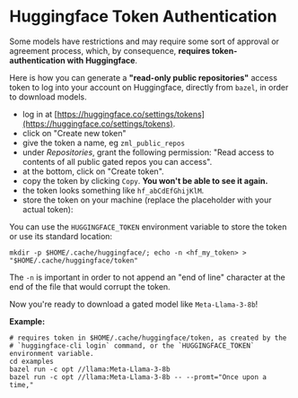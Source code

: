 
# Huggingface Token Authentication

Some models have restrictions and may require some sort of approval or
agreement process, which, by consequence, **requires token-authentication with
Huggingface**.

Here is how you can generate a **"read-only public repositories"** access token
to log into your account on Huggingface, directly from `bazel`, in order to
download models.

* log in at [https://huggingface.co/settings/tokens](https://huggingface.co/settings/tokens).
* click on "Create new token"
* give the token a name, eg `zml_public_repos`
* under _Repositories_, grant the following permission: "Read access to
  contents of all public gated repos you can access".
* at the bottom, click on "Create token".
* copy the token by clicking `Copy`. **You won't be able to see it again.**
* the token looks something like `hf_abCdEfGhijKlM`.
* store the token on your machine (replace the placeholder with your actual
  token):

You can use the `HUGGINGFACE_TOKEN` environment variable to store the token or use
its standard location:
```
mkdir -p $HOME/.cache/huggingface/; echo -n <hf_my_token> > "$HOME/.cache/huggingface/token"
```

The `-n` is important in order to not append an "end of line" character at the
end of the file that would corrupt the token.

Now you're ready to download a gated model like `Meta-Llama-3-8b`!

**Example:**

```
# requires token in $HOME/.cache/huggingface/token, as created by the
# `huggingface-cli login` command, or the `HUGGINGFACE_TOKEN` environment variable.
cd examples
bazel run -c opt //llama:Meta-Llama-3-8b
bazel run -c opt //llama:Meta-Llama-3-8b -- --promt="Once upon a time,"
```


